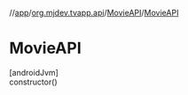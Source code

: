 //[app](../../../index.md)/[org.mjdev.tvapp.api](../index.md)/[MovieAPI](index.md)/[MovieAPI](-movie-a-p-i.md)

# MovieAPI

[androidJvm]\
constructor()
